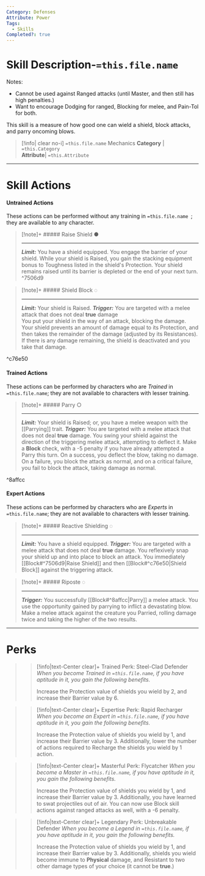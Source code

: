 ```yaml
---
Category: Defenses
Attribute: Power
Tags:
  - Skills
Completed?: true
---
```

# Skill Description-`=this.file.name`
Notes:
- Cannot be used against Ranged attacks (until Master, and then still has high penalties.)
- Want to encourage Dodging for ranged, Blocking for melee, and Pain-Tol for both.

This skill is a measure of how good one can wield a shield, block attacks, and parry oncoming blows. 
>[!info| clear no-i] `=this.file.name` Mechanics
>**Category** | `=this.Category`   
>**Attribute**| `=this.Attribute`
- - -
# Skill Actions
#### Untrained Actions
These actions can be performed without any training in `=this.file.name `; they are available to any character. 
> [!note]+ ##### Raise Shield ●
>
>- - -
>  ***Limit:*** You have a shield equipped. 
>  You engage the barrier of your shield. While your shield is Raised, you gain the stacking equipment bonus to Toughness listed in the shield's Protection. Your shield remains raised until its barrier is depleted or the end of your next turn. 
^7506d9

> [!note]+ ##### Shield Block ◌
>
>- - -
>  ***Limit:*** Your shield is Raised.
>  ***Trigger:*** You are targeted with a melee attack that does not deal **true** damage  
>  You put your shield in the way of an attack, blocking the damage. Your shield prevents an amount of damage equal to its Protection, and then takes the remainder of the damage (adjusted by its Resistances). If there is any damage remaining, the shield is deactivated and you take that damage. 

^c76e50

#### Trained Actions
These actions can be performed by characters who are *Trained* in `=this.file.name`; they are not available to characters with lesser training.
> [!note]+ ##### Parry ○
>
>- - -
>  ***Limit:*** Your shield is Raised; or, you have a melee weapon with the [[Parrying]] trait.
>  ***Trigger:*** You are targeted with a melee attack that does not deal **true** damage.
>  You swing your shield against the direction of the triggering melee attack, attempting to deflect it. Make a **Block** check, with a -5 penalty if you have already attempted a Parry this turn. On a success, you deflect the blow, taking no damage. On a failure, you block the attack as normal, and on a critical failure, you fail to block the attack, taking damage as normal. 

^8affcc

#### Expert Actions
These actions can be performed by characters who are *Experts* in `=this.file.name`; they are not available to characters with lesser training.
> [!note]+ ##### Reactive Shielding ◌
>
>- - -
> ***Limit:*** You have a shield equipped. 
> ***Trigger:*** You are targeted with a melee attack that does not deal **true** damage.
> You reflexively snap your shield up and into place to block an attack. You immediately [[Block#^7506d9\|Raise Shield]] and then [[Block#^c76e50\|Shield Block]] against the triggering attack. 

> [!note]+ ##### Riposte ◌
>
>- - -
> ***Trigger:*** You successfully [[Block#^8affcc\|Parry]] a melee attack.
> You use the opportunity gained by parrying to inflict a devastating blow. Make a melee attack against the creature you Parried, rolling damage twice and taking the higher of the two results. 

- - -
# Perks
>> [!info|text-Center clear]+ Trained Perk: Steel-Clad Defender
>> *When you become Trained in `=this.file.name`, if you have aptitude in it, you gain the following benefits.*
>> 
>> Increase the Protection value of shields you wield by 2, and increase their Barrier value by 6.

>> [!info|text-Center clear]+ Expertise Perk: Rapid Recharger
>> *When you become an Expert in `=this.file.name`, if you have aptitude in it, you gain the following benefits.*
>> 
>> Increase the Protection value of shields you wield by 1, and increase their Barrier value by 3. Additionally, lower the number of actions required to Recharge the shields you wield by 1 action. 

>> [!info|text-Center clear]+ Masterful Perk: Flycatcher
>> *When you become a Master in `=this.file.name`, if you have aptitude in it, you gain the following benefits.*
>> 
>> Increase the Protection value of shields you wield by 1, and increase their Barrier value by 3. Additionally, you have learned to swat projectiles out of air. You can now use Block skill actions against ranged attacks as well, with a -6 penalty. 

>> [!info|text-Center clear]+ Legendary Perk: Unbreakable Defender
>> *When you become a Legend in `=this.file.name`, if you have aptitude in it, you gain the following benefits.*
>> 
>> Increase the Protection value of shields you wield by 1, and increase their Barrier value by 3. Additionally, shields you wield become immune to **Physical** damage, and Resistant to two other damage types of your choice (it cannot be **true**.)
